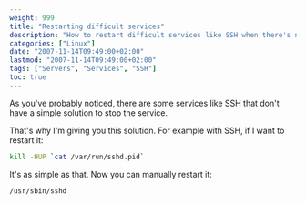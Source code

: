 ```yaml
---
weight: 999
title: "Restarting difficult services"
description: "How to restart difficult services like SSH when there's no simple solution to stop them."
categories: ["Linux"]
date: "2007-11-14T09:49:00+02:00"
lastmod: "2007-11-14T09:49:00+02:00"
tags: ["Servers", "Services", "SSH"]
toc: true
---
```


As you've probably noticed, there are some services like SSH that don't have a simple solution to stop the service.

That's why I'm giving you this solution. For example with SSH, if I want to restart it:

```bash
kill -HUP `cat /var/run/sshd.pid`
```

It's as simple as that. Now you can manually restart it:

```bash
/usr/sbin/sshd
```
